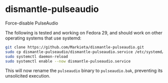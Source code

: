 # dismantle-pulseaudio
Force-disable PulseAudio

The following is tested and working on Fedora 29, and should work on other operating systems that use systemd:

```BASH
git clone https://github.com/Markieta/dismantle-pulseaudio.git
sudo cp dismantle-pulseaudio/dismantle-pulseaudio.service /etc/systemd/system/
sudo systemctl daemon-reload
sudo systemctl enable --now dismantle-pulseaudio.service
```

This will now rename the `pulseaudio` binary to `pulseaudio.bak`, preventing its unsolicited execution.
